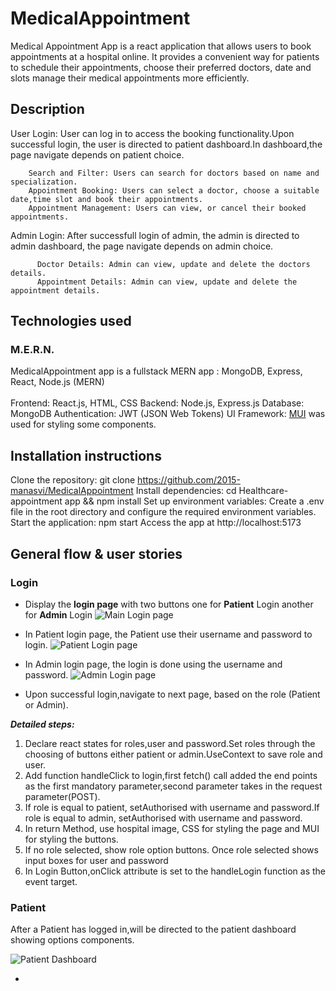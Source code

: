 # MedicalAppointment

Medical Appointment App is a react application that allows users to book appointments at a hospital online. It provides a convenient way for patients to schedule their appointments, choose their preferred doctors, date and slots manage their medical appointments more efficiently.
<br />

## **Description**

User Login: User can log in to access the booking functionality.Upon successful login, the user is directed to patient dashboard.In dashboard,the page navigate depends on patient choice.

        Search and Filter: Users can search for doctors based on name and specialization.
        Appointment Booking: Users can select a doctor, choose a suitable date,time slot and book their appointments.
        Appointment Management: Users can view, or cancel their booked appointments.

Admin Login: After successfull login of admin, the admin is directed to admin dashboard, the page navigate depends on admin choice.

          Doctor Details: Admin can view, update and delete the doctors details.
          Appointment Details: Admin can view, update and delete the appointment details.

## **Technologies used**

### M.E.R.N.

MedicalAppointment app is a fullstack MERN app : MongoDB, Express, React, Node.js (MERN) <br/>
<br/>
Frontend: React.js, HTML, CSS
Backend: Node.js, Express.js
Database: MongoDB
Authentication: JWT (JSON Web Tokens)
UI Framework: [MUI](https://mui.com/) was used for styling some components.

## Installation instructions

Clone the repository: git clone https://github.com/2015-manasvi/MedicalAppointment
Install dependencies: cd Healthcare-appointment app && npm install
Set up environment variables: Create a .env file in the root directory and configure the required environment variables.
Start the application: npm start
Access the app at http://localhost:5173

## General flow & user stories

### Login

- Display the **login page** with two buttons one for **Patient** Login another for **Admin** Login
  ![Main Login page](public/readme/LoginPage.png "Login page")

- In Patient login page, the Patient use their username and password to login.
  ![Patient Login page](public/readme/PatientLogin.png "Patient Login page")
- In Admin login page, the login is done using the username and password.
  ![Admin Login page](public/readme/AdminLogin.png "Admin Login page")

- Upon successful login,navigate to next page, based on the role (Patient or Admin).
  ​<br/>

**_Detailed steps:​_**

1. Declare react states for roles,user and password.Set roles through the choosing of buttons either patient or admin.UseContext to save role and user. <br/>
2. Add function handleClick to login,first fetch() call added the end points as the first mandatory parameter,second parameter takes in the request parameter(POST). <br/>
3. If role is equal to patient, setAuthorised with username and password.If role is equal to admin, setAuthorised with username and password.<br/>
4. In return Method, use hospital image, CSS for styling the page and MUI for styling the buttons.<br/>
5. If no role selected, show role option buttons. Once role selected shows input boxes for user and password<br/>
6. In Login Button,onClick attribute is set to the handleLogin function as the event target.<br/>

### Patient

After a Patient has logged in,will be directed to the patient dashboard showing options components.

![Patient Dashboard](public/readme/PatientDashboard.png "Patient")

-
